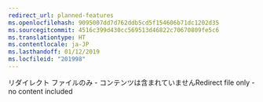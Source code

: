 ```yaml
---
redirect_url: planned-features
ms.openlocfilehash: 9095007dd7d762ddb5cd5f154606b71dc1202d35
ms.sourcegitcommit: 4516c399d430cc569513d46822c70670809fe5c6
ms.translationtype: HT
ms.contentlocale: ja-JP
ms.lasthandoff: 01/12/2019
ms.locfileid: "201998"
---
```

<span data-ttu-id="60749-101">リダイレクト ファイルのみ - コンテンツは含まれていません</span><span class="sxs-lookup"><span data-stu-id="60749-101">Redirect file only - no content included</span></span>

